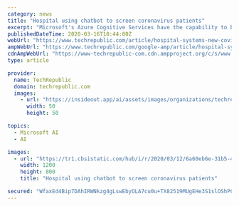 ```yaml
---
category: news
title: "Hospital using chatbot to screen coronavirus patients"
excerpt: "Microsoft's Azure Cognitive Services have the capability to build enterprise-grade bots that let companies maintain control of data, including Q&A bots like the one answering COVID-19 questions in Everett, WA. The service includes open-source SDK and tools to connect a bot across popular channels and devices. Azure Cognitive Services gives the ..."
publishedDateTime: 2020-03-16T18:44:00Z
webUrl: "https://www.techrepublic.com/article/hospital-systems-new-covid-19-screening-tool-uses-microsofts-health-bot-and-azure/"
ampWebUrl: "https://www.techrepublic.com/google-amp/article/hospital-systems-new-covid-19-screening-tool-uses-microsofts-health-bot-and-azure/"
cdnAmpWebUrl: "https://www-techrepublic-com.cdn.ampproject.org/c/s/www.techrepublic.com/google-amp/article/hospital-systems-new-covid-19-screening-tool-uses-microsofts-health-bot-and-azure/"
type: article

provider:
  name: TechRepublic
  domain: techrepublic.com
  images:
    - url: "https://insideout.app/ai/assets/images/organizations/techrepublic.com-50x50.jpg"
      width: 50
      height: 50

topics:
  - Microsoft AI
  - AI

images:
  - url: "https://tr1.cbsistatic.com/hub/i/r/2020/03/12/6a60eb6e-31b5-4bb4-9754-b5d452b01a19/resize/1200x/d038e660e4462c967d719b66355a8b1b/istock-1061564280.jpg"
    width: 1200
    height: 800
    title: "Hospital using chatbot to screen coronavirus patients"

secured: "WfaxEd4Bip7DAhIRWNkzg4gLswEbyOLA7cu0u+TX82519MUgEHe3S1slOShPC5znpu921XsFZsYH9P6IExQZPwsA9cwMzX8fVCjlwhNGHebxOGwNYZYTg0jFKC1cNRjDw6lVuQ8lsnOGxDFcIG/YVMwA5rgBg54yWKoFl9uTh2ofKtYTyWFJUvM3bbVR1o6MBfmgcQkLq3LhNMHaiPBeGGmwiL1Z64QiJiWhDqvNI4mYptTy/YAxgAlWlOzKPfj8zcBw05wujRm+cbDO0PEmiPABzGKW+MCy+wC0objtPqnTTvLr9p+Rbeeqj4iWpMSvPhN6xGuR0le6RWnzsjeLaAlW0Q8wxliePYrWy2qwl1YNGkQwUCAy3CDQ/qSoj8YKamwVdXizEvxXKTPmC9Vh22smSXuFr/rreeiOI1s49tCybDaxjh6wb/9usUvvTd5CRHouNMfs0b85xsitLL0KG7ij73Vb+cOobnmTZcpxcMg=;y5hGNgFEodVQu8MFGixbag=="
---
```


